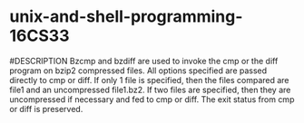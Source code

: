 # unix-and-shell-programming-16CS33
#DESCRIPTION
Bzcmp and bzdiff are used to invoke the cmp or the diff program on bzip2 compressed files. All options specified are passed directly to cmp or diff. If only 1 file is specified, then the files compared are file1 and an uncompressed file1.bz2. If two files are specified, then they are uncompressed if necessary and fed to cmp or diff. The exit status from cmp or diff is preserved.
